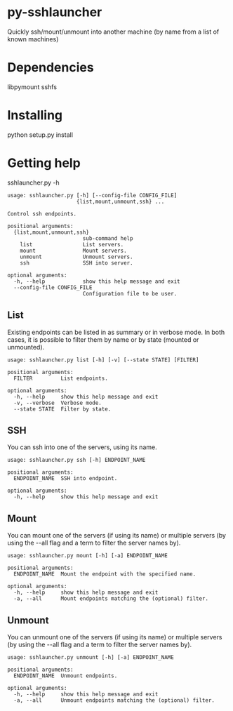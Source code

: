 py-sshlauncher
==============

Quickly ssh/mount/unmount into another machine (by name from a list of known machines)

Dependencies
============

libpymount
sshfs

Installing
==========

python setup.py install

Getting help
============

sshlauncher.py -h

```
usage: sshlauncher.py [-h] [--config-file CONFIG_FILE]
                      {list,mount,unmount,ssh} ...

Control ssh endpoints.

positional arguments:
  {list,mount,unmount,ssh}
                        sub-command help
    list                List servers.
    mount               Mount servers.
    unmount             Unmount servers.
    ssh                 SSH into server.

optional arguments:
  -h, --help            show this help message and exit
  --config-file CONFIG_FILE
                        Configuration file to be user.
```

List
----

Existing endpoints can be listed in as summary or in verbose mode. In both cases, it is possible to filter them by name or by state (mounted or unmounted).

```
usage: sshlauncher.py list [-h] [-v] [--state STATE] [FILTER]

positional arguments:
  FILTER         List endpoints.

optional arguments:
  -h, --help     show this help message and exit
  -v, --verbose  Verbose mode.
  --state STATE  Filter by state.
```

SSH
---

You can ssh into one of the servers, using its name.

```
usage: sshlauncher.py ssh [-h] ENDPOINT_NAME

positional arguments:
  ENDPOINT_NAME  SSH into endpoint.

optional arguments:
  -h, --help     show this help message and exit

```

Mount
-----

You can mount one of the servers (if using its name) or multiple servers (by using the --all flag and a term to filter the server names by).

```
usage: sshlauncher.py mount [-h] [-a] ENDPOINT_NAME

positional arguments:
  ENDPOINT_NAME  Mount the endpoint with the specified name.

optional arguments:
  -h, --help     show this help message and exit
  -a, --all      Mount endpoints matching the (optional) filter.
```

Unmount
-------

You can unmount one of the servers (if using its name) or multiple servers (by using the --all flag and a term to filter the server names by).

```
usage: sshlauncher.py unmount [-h] [-a] ENDPOINT_NAME

positional arguments:
  ENDPOINT_NAME  Unmount endpoints.

optional arguments:
  -h, --help     show this help message and exit
  -a, --all      Unmount endpoints matching the (optional) filter.
```
